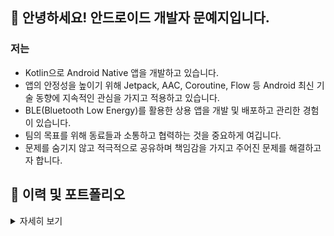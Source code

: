 ## 👋 안녕하세요! 안드로이드 개발자 문예지입니다.

### 저는

- Kotlin으로 Android Native 앱을 개발하고 있습니다.
- 앱의 안정성을 높이기 위해 Jetpack, AAC, Coroutine, Flow 등 Android 최신 기술 동향에 지속적인 관심을 가지고 적용하고 있습니다.
- BLE(Bluetooth Low Energy)를 활용한 상용 앱을 개발 및 배포하고 관리한 경험이 있습니다.
- 팀의 목표를 위해 동료들과 소통하고 협력하는 것을 중요하게 여깁니다.
- 문제를 숨기지 않고 적극적으로 공유하며 책임감을 가지고 주어진 문제를 해결하고자 합니다.

## 🚀 이력 및 포트폴리오

<details>
    <summary>자세히 보기</summary>

### 주요 기술

![Android Badge](https://img.shields.io/badge/Android-3DDC84?style=flat-square&logo=Android&logoColor=white)
![Kotlin Badge](https://img.shields.io/badge/Kotlin-7F52FF?style=flat-square&logo=Kotlin&logoColor=white)

### 경력 및 활동

- 2021.06 – 2021.08 라인파이낸셜플러스㈜ 인턴
- 2018.12 – 2021.06 trimm Cycling Center Android 앱 개발
- 2020.04 – 2020.07 bpm Android 앱 개발

### 학력

- 2015.03 – 2021.02 한국항공대학교 소프트웨어학과 졸업
- 2012.03 – 2015.01 한국디지털미디어고등학교 해킹방어과 졸업

### 수상내역

- 2019.12 게임기획스터디 × 게임캠퍼스 제 4회 게임잼 우수상
- 2014.02 한국마이크로소프트 해커톤 ‘말햌’ 1위
- 2013.09 Windows 8 특성화고 앱 경진대회 한국마이크로소프트 사장상 (1위)

## 프로젝트

### 📌 trimm Cycling Center (2018.12 – 2021.06, 레이시오 유한책임회사)
  
> Android, Kotlin, Firebase, Google Maps Flatform, Bluetooth LE, JNI<br>Embedded, C language, Nordic nRF

![trimm Cycling Center image](./image/trimm1.png)

trimm Cycling Center는 자전거 라이더를 위해 속도, 고도, 케이던스, 심박 등의 라이딩 정보를 Nordic 보드를 사용하는 전용 디바이스와 블루투스로 실시간 연동하여 사용자에게 제공하는 앱입니다. 앱에서의 라이딩 기록, 경로 계획 및 내비게이션, 전용 디바이스 또는 센서와 Bluetooth LE 연동 파트를 맡아서 개발하였습니다. 개발 외적으로는 12개국 언어로 로컬라이징 및 AOS 최종 배포를 담당하였습니다.

![trimm Cycling Center screenshot](./image/trimm2.png)

홈페이지: https://tirmm.bike <br>
앱 다운로드: https://play.google.com/store/apps/details?id=bike.trimm.rideWithMe

### 📌 bpm (2020.04 – 2020.07, BEATS PER MINUTE INC.)

> Android, Kotlin, Bluetooth LE, Google Maps Flatform

![bpm image](./image/bpm1.png)

bpm은 퀄컴 기반의 헬스케어 헤어 밴드 ‘run-up’과 블루투스로 연동하여 사용자의 심박수에 따라 비슷한 bpm을 가진 음악을 자동으로 재생하는 앱입니다. 사용자는 프로필을 설정하고 현재 심박수와 위치, 심박 기록 그래프를 확인할 수 있습니다.

![bpm screenshot](./image/bpm2.png)

### 📌 kingudom (2019.12)

> Android, Kotlin, Socket.io(WebSocket) + Node.js, React.js

![kingudom image](./image/kingudom.png)

kingudom은 PC게임의 컨트롤러를 게임패드나 키보드가 아닌 사용자가 가지고 있는 스마트폰으로 구현하여 모두가 쉽게 참여하고 즐길 수 있는 디펜스 게임입니다. 컨트롤러 앱은 WebSocket을 이용해서 실시간으로 공격 및 아이템 사용 등 스마트폰에서의 키 입력을 전송하고 사용자의 상태를 화면에 표시합니다. 상태에 따라 진동 등의 재미 요소를 추가하였습니다.

[![Youtube Thumbnail](https://img.youtube.com/vi/bFm9S5y0Qi0/0.jpg)](https://youtu.be/bFm9S5y0Qi0)<br>
[![Youtube Badge](https://img.shields.io/badge/Youtube-ff0000?style=flat-square&logo=youtube&link=https://youtu.be/bFm9S5y0Qi0)](https://youtu.be/bFm9S5y0Qi0) 게기스 4회 게임잼 해커톤 스케치영상

서버(Node.js): https://github.com/connect-pad/connect-pad-rewind <br>
컨트롤러(Android): https://github.com/MiJey/Kingudom-Android

### 📌 덤벼라! (2018.05 – 2018.06)

> Embedded, C language, Nordic nRF, Android, Java, Bluetooth LE

![comeon image](./image/comeon.png)

덤벼라!는 블루투스 통신에 특화된 Nordic사의 nRF 보드를 사용하여 만든 2인용 격투 게임입니다. 보드 1개로 2명이서 플레이 할 수 있도록 블루투스로 연결된 AOS 앱을 2p 컨트롤러로 사용합니다. 1p 컨트롤러는 보드에 있는 버튼을 사용합니다. 사용자가 입력한 버튼에 따라 보드에 연결된 LCD 화면에 직접 그린 캐릭터가 움직입니다. 통신 프로토콜 및 간단한 물리 엔진을 직접 구현하였습니다.

보드(임베디드): https://github.com/MiJey/System-Programming <br>
컨트롤러(Android): https://github.com/MiJey/System-Programming-Android

</details>
